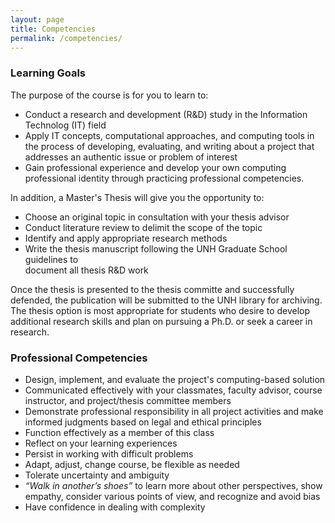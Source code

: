 ```yaml
---
layout: page
title: Competencies
permalink: /competencies/
---
```


### Learning Goals
The purpose of the course is for you to learn to:
* Conduct a research and development (R&D) study in the Information Technolog 
(IT) field
* Apply IT concepts, computational approaches, and computing tools in the 
process of developing, evaluating, and writing about a project that addresses 
an authentic issue or problem of interest
* Gain professional experience and develop your own computing professional 
identity through practicing professional competencies.

In addition, a Master's Thesis will give you the opportunity to:
* Choose an original topic in consultation with your thesis advisor
* Conduct literature review to delimit the scope of the topic
* Identify and apply appropriate research methods
* Write the  thesis manuscript following the UNH Graduate School guidelines to  
document all thesis R&D work

Once the thesis is presented to the thesis committe and successfully defended, 
the publication will be submitted to the UNH library for archiving. The thesis 
option is most appropriate for students who desire to develop additional 
research skills and plan on pursuing a Ph.D. or seek a career in research.

### Professional Competencies
* Design, implement, and evaluate the project's computing-based solution
* Communicated effectively with your classmates, faculty advisor, course 
instructor, and project/thesis committee members
* Demonstrate professional responsibility in all project activities and make 
informed judgments based on legal and ethical principles
* Function effectively as a member of this class
* Reflect on your learning experiences
* Persist in working with difficult problems
* Adapt, adjust, change course, be flexible as needed
* Tolerate uncertainty and ambiguity
* *“Walk in another’s shoes”* to learn more about other perspectives, show 
empathy, consider various points of view, and recognize and avoid bias 
* Have confidence in dealing with complexity

